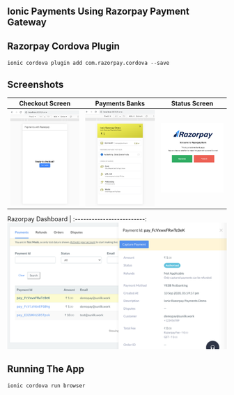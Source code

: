 ## Ionic Payments Using Razorpay Payment Gateway

## Razorpay Cordova Plugin

```
ionic cordova plugin add com.razorpay.cordova --save
```

## Screenshots

Checkout Screen  |  Payments Banks |  Status Screen 
:-------------------------:|:-------------------------:|:-------------------------:
![](screenshots/payment-screen.png)  |  ![](screenshots/payments-banks-screen.png) |  ![](screenshots/status-screen.png) 

Razorpay Dashboard  |
:-------------------------:
![](screenshots/razorpay-dashboard.png) 


## Running The App

```
ionic cordova run browser
```


